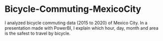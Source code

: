 # Bicycle-Commuting-MexicoCity
I analyzed bicycle commuting data (2015 to 2020) of Mexico City. In a presentation made with PowerBI, I explain which hour, day, month and area is the safest to travel by bicycle. 
